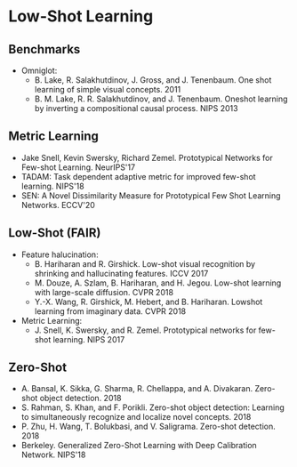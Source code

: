 # Low-Shot Learning

## Benchmarks
- Omniglot:
	- B. Lake, R. Salakhutdinov, J. Gross, and J. Tenenbaum. One shot learning of simple visual concepts. 2011
	- B. M. Lake, R. R. Salakhutdinov, and J. Tenenbaum. Oneshot learning by inverting a compositional causal process. NIPS 2013

## Metric Learning
- Jake Snell, Kevin Swersky, Richard Zemel. Prototypical Networks for Few-shot Learning. NeurIPS'17
- TADAM: Task dependent adaptive metric for improved few-shot learning. NIPS'18
- SEN: A Novel Dissimilarity Measure for Prototypical Few Shot Learning Networks. ECCV'20

## Low-Shot (FAIR)
- Feature halucination:
	- B. Hariharan and R. Girshick. Low-shot visual recognition by shrinking and hallucinating features. ICCV 2017
	- M. Douze, A. Szlam, B. Hariharan, and H. Jegou. Low-shot learning with large-scale diffusion. CVPR 2018
	- Y.-X. Wang, R. Girshick, M. Hebert, and B. Hariharan. Lowshot learning from imaginary data. CVPR 2018
- Metric Learning:
	- J. Snell, K. Swersky, and R. Zemel. Prototypical networks for few-shot learning. NIPS 2017

## Zero-Shot
- A. Bansal, K. Sikka, G. Sharma, R. Chellappa, and A. Divakaran. Zero-shot object detection. 2018
- S. Rahman, S. Khan, and F. Porikli. Zero-shot object detection: Learning to simultaneously recognize and localize
novel concepts. 2018
- P. Zhu, H. Wang, T. Bolukbasi, and V. Saligrama. Zero-shot detection. 2018
- Berkeley. Generalized Zero-Shot Learning with Deep Calibration Network. NIPS'18